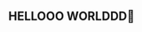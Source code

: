 ## HELLOOO WORLDDD👋

<!--
**karent21/karent21** is a ✨ _special_ ✨ repository because its `README.md` (this file) appears on your GitHub profile.
HELLO WORLD
Here are some ideas to get you started:

- 🔭 I’m currently working on ...
- 🌱 I’m currently learning ...
- 👯 I’m looking to collaborate on ...
- 🤔 I’m looking for help with ...
- 💬 Ask me about ...
- 📫 How to reach me: ...
- 😄 Pronouns: ...
- ⚡ Fun fact: ...
-->
